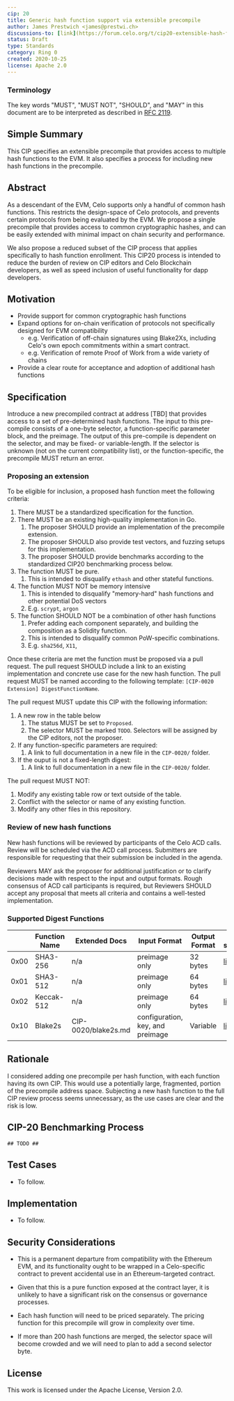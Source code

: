```yaml
---
cip: 20
title: Generic hash function support via extensible precompile
author: James Prestwich <james@prestwi.ch>
discussions-to: [link](https://forum.celo.org/t/cip20-extensible-hash-function-precompile/675)
status: Draft
type: Standards
category: Ring 0
created: 2020-10-25
license: Apache 2.0
---
```


### Terminology

The key words "MUST", "MUST NOT", "SHOULD", and "MAY" in this document are to be interpreted as described in
[RFC 2119](https://www.rfc-editor.org/rfc/rfc2119.html).

## Simple Summary

This CIP specifies an extensible precompile that provides access to multiple
hash functions to the EVM. It also specifies a process for including new hash
functions in the precompile.

## Abstract

As a descendant of the EVM, Celo supports only a handful of common hash
functions. This restricts the design-space of Celo protocols, and prevents
certain protocols from being evaluated by the EVM. We propose a single
precompile that provides access to common cryptographic hashes, and can
be easily extended with minimal impact on chain security and performance.

We also propose a reduced subset of the CIP process that applies specifically
to hash function enrollment. This CIP20 process is intended to reduce the
burden of review on CIP editors and Celo Blockchain developers, as well as
speed inclusion of useful functionality for dapp developers.

## Motivation

- Provide support for common cryptographic hash functions
- Expand options for on-chain verification of protocols not specifically
designed for EVM compatibility
    - e.g. Verification of off-chain signatures using Blake2Xs, including Celo's
    own epoch commitments within a smart contract.
    - e.g. Verification of remote Proof of Work from a wide variety of chains
- Provide a clear route for acceptance and adoption of additional hash functions

## Specification

Introduce a new precompiled contract at address [TBD] that provides access to
a set of pre-determined hash functions. The input to this pre-compile consists
of a one-byte selector, a function-specific parameter block, and the preimage.
The output of this pre-compile is dependent on the selector, and may be fixed-
or variable-length. If the selector is unknown (not on the current
compatibility list), or the function-specific, the precompile MUST return an
error.

### Proposing an extension

To be eligible for inclusion, a proposed hash function meet the following
criteria:

1. There MUST be a standardized specification for the function.
1. There MUST be an existing high-quality implementation in Go.
    1. The proposer SHOULD provide an implementation of the precompile
    extension.
    1. The proposer SHOULD also provide test vectors, and fuzzing setups
    for this implementation.
    1. The proposer SHOULD provide benchmarks according to the standardized
    CIP20 benchmarking process below.
1. The function MUST be pure.
    1. This is intended to disqualify `ethash` and other stateful functions.
1. The function MUST NOT be memory intensive
    1. This is intended to disqualify "memory-hard" hash functions and other
    potential DoS vectors
    1. E.g. `scrypt`, `argon`
1. The function SHOULD NOT be a combination of other hash functions
    1. Prefer adding each component separately, and building the composition
    as a Solidity function.
    1. This is intended to disqualify common PoW-specific combinations.
    1. E.g. `sha256d`, `X11`,

Once these criteria are met the function must be proposed via a pull request.
The pull request SHOULD include a link to an existing implementation and
concrete use case for the new hash function. The pull request MUST be named
according to the following template: `[CIP-0020 Extension] DigestFunctionName`.

The pull request MUST update this CIP with the following information:

1. A new row in the table below
    1. The status MUST be set to `Proposed`.
    1. The selector MUST be marked `TODO`. Selectors will be assigned by the
    CIP editors, not the proposer.
1. If any function-specific parameters are required:
    1. A link to full documentation in a new file in the `CIP-0020/` folder.
1. If the ouput is not a fixed-length digest:
    1. A link to full documentation in a new file in the `CIP-0020/` folder.


The pull request MUST NOT:

1. Modify any existing table row or text outside of the table.
1. Conflict with the selector or name of any existing function.
1. Modify any other files in this repository.

### Review of new hash functions

New hash functions will be reviewed by participants of the Celo ACD calls.
Review will be scheduled via the ACD call process. Submitters are responsible
for requesting that their submission be included in the agenda.

Reviewers MAY ask the proposer for additional justification or to clarify
decisions made with respect to the input and output formats. Rough consensus of
ACD call participants is required, but Reviewers SHOULD accept any proposal
that meets all criteria and contains a well-tested implementation.

### Supported Digest Functions

<!--
Update using https://www.tablesgenerator.com/markdown_tables
-->

|      | Function Name | Extended Docs       | Input Format                     | Output Format | Link to specification                                            | Status   |
|------|---------------|---------------------|----------------------------------|---------------|------------------------------------------------------------------|----------|
| 0x00 | SHA3-256      | n/a                 | preimage only                    | 32 bytes      | [link](https://nvlpubs.nist.gov/nistpubs/FIPS/NIST.FIPS.202.pdf) | Proposed |
| 0x01 | SHA3-512      | n/a                 | preimage only                    | 64 bytes      | [link](https://nvlpubs.nist.gov/nistpubs/FIPS/NIST.FIPS.202.pdf) | Proposed |
| 0x02 | Keccak-512    | n/a                 | preimage only                    | 64 bytes      | [link](https://nvlpubs.nist.gov/nistpubs/FIPS/NIST.FIPS.202.pdf) | Proposed |
| 0x10 | Blake2s       | CIP-0020/blake2s.md | configuration, key, and preimage | Variable      | [link](https://www.blake2.net/blake2.pdf)                        | Proposed |

## Rationale

I considered adding one precompile per hash function, with each function
having its own CIP. This would use a potentially large, fragmented, portion
of the precompile address space. Subjecting a new hash function to the full CIP
review process seems unnecessary, as the use cases are clear and the risk is
low.

## CIP-20 Benchmarking Process

`## TODO ##`

## Test Cases

* To follow.

## Implementation

* To follow.

## Security Considerations

- This is a permanent departure from compatibility with the Ethereum EVM, and
its functionality ought to be wrapped in a Celo-specific contract to prevent
accidental use in an Ethereum-targeted contract.

- Given that this is a pure function exposed at the contract layer, it is
unlikely to have a significant risk on the consensus or governance processes.

- Each hash function will need to be priced separately. The pricing function for
this precompile will grow in complexity over time.

- If more than 200 hash functions are merged, the selector space will become
crowded and we will need to plan to add a second selector byte.

## License
This work is licensed under the Apache License, Version 2.0.